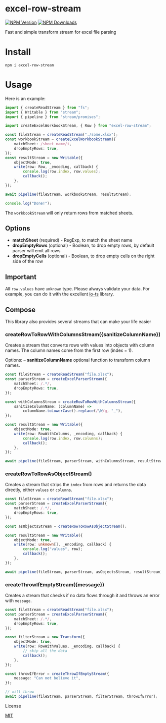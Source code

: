 # excel-row-stream

[![NPM Version](https://img.shields.io/npm/v/excel-row-stream.svg?style=flat-square)](https://www.npmjs.com/package/excel-row-stream)
[![NPM Downloads](https://img.shields.io/npm/dt/excel-row-stream.svg?style=flat-square)](https://www.npmjs.com/package/excel-row-stream)

Fast and simple transform stream for excel file parsing

# Install

`npm i excel-row-stream`

# Usage

Here is an example:

```typescript
import { createReadStream } from "fs";
import { Writable } from "stream";
import { pipeline } from "stream/promises";

import createExcelWorkbookStream, { Row } from "excel-row-stream";

const fileStream = createReadStream("./some.xlsx");
const workbookStream = createExcelWorkbookStream({
    matchSheet: /sheet name/i,
    dropEmptyRows: true,
});
const resultStream = new Writable({
    objectMode: true,
    write(row: Row, _encoding, callback) {
        console.log(row.index, row.values);
        callback();
    },
});

await pipeline(fileStream, workbookStream, resultStream);

console.log("Done!");
```

The `workbookStream` will only return rows from matched sheets.

## Options

-   **matchSheet** (required) - RegExp, to match the sheet name
-   **dropEmptyRows** (optional) - Boolean, to drop empty rows, by default parser will emit all rows
-   **dropEmptyCells** (optional) - Boolean, to drop empty cells on the right side of the row

## Important

All `row.values` have `unknown` type. Please always validate your data. For example, you can do it with the excellent [io-ts](https://github.com/gcanti/io-ts) library.

## Compose

This library also provides several streams that can make your life easier

### createRowToRowWithColumnsStream({sanitizeColumnName})

Creates a stream that converts rows with values into objects with column names. The column names come from the first row (index = 1).

Options:
– **sanitizeColumnName** optional function to transform column names.

```typescript
const fileStream = createReadStream("file.xlsx");
const parserStream = createExcelParserStream({
    matchSheet: /.*/,
    dropEmptyRows: true,
});

const withColumnsStream = createRowToRowWithColumnsStream({
    sanitizeColumnName: (columnName) =>
        columnName.toLowerCase().replace(/\W/g, "_"),
});

const resultStream = new Writable({
    objectMode: true,
    write(row: RowWithColumns, _encoding, callback) {
        console.log(row.index, row.columns);
        callback();
    },
});

await pipeline(fileStream, parserStream, withColumnsStream, resultStream);
```

### createRowToRowAsObjectStream()

Creates a stream that strips the `index` from rows and returns the data directly, either `values` or `columns`.

```typescript
const fileStream = createReadStream("file.xlsx");
const parserStream = createExcelParserStream({
    matchSheet: /.*/,
    dropEmptyRows: true,
});

const asObjectsStream = createRowToRowAsObjectStream();

const resultStream = new Writable({
    objectMode: true,
    write(row: unknown[], _encoding, callback) {
        console.log("values", row);
        callback();
    },
});

await pipeline(fileStream, parserStream, asObjectsStream, resultStream);
```

### createThrowIfEmptyStream({message})

Creates a stream that checks if no data flows through it and throws an error with `message`.

```typescript
const fileStream = createReadStream("file.xlsx");
const parserStream = createExcelParserStream({
    matchSheet: /.*/,
    dropEmptyRows: true,
});

const filterStream = new Transform({
    objectMode: true,
    write(row: RowWithValues, _encoding, callback) {
        // skip all the data
        callback();
    },
});

const throwIfError = createThrowIfEmptyStream({
    message: "Can not believe it",
});

// will throw
await pipeline(fileStream, parserStream, filterStream, throwIfError);
```

License

[MIT](LICENSE)
